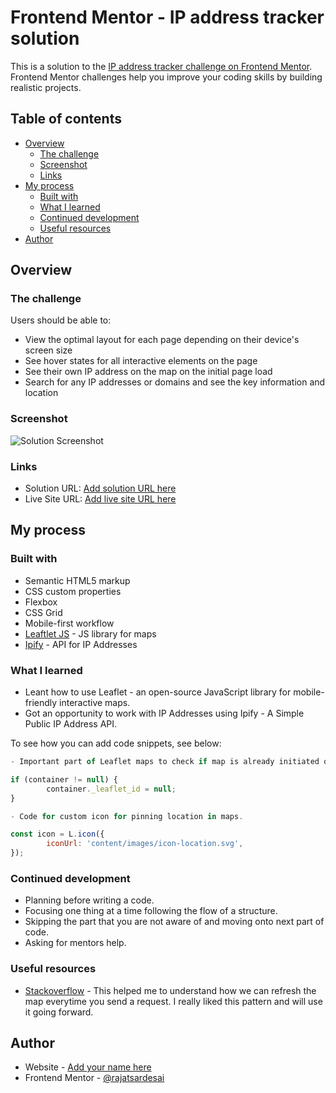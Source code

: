 # Frontend Mentor - IP address tracker solution

This is a solution to the [IP address tracker challenge on Frontend Mentor](https://www.frontendmentor.io/challenges/ip-address-tracker-I8-0yYAH0). Frontend Mentor challenges help you improve your coding skills by building realistic projects. 

## Table of contents

- [Overview](#overview)
  - [The challenge](#the-challenge)
  - [Screenshot](#screenshot)
  - [Links](#links)
- [My process](#my-process)
  - [Built with](#built-with)
  - [What I learned](#what-i-learned)
  - [Continued development](#continued-development)
  - [Useful resources](#useful-resources)
- [Author](#author)

## Overview

### The challenge

Users should be able to:

- View the optimal layout for each page depending on their device's screen size
- See hover states for all interactive elements on the page
- See their own IP address on the map on the initial page load
- Search for any IP addresses or domains and see the key information and location

### Screenshot

![Solution Screenshot](content/images/screenshot.png)

### Links

- Solution URL: [Add solution URL here](https://your-solution-url.com)
- Live Site URL: [Add live site URL here](https://your-live-site-url.com)

## My process

### Built with

- Semantic HTML5 markup
- CSS custom properties
- Flexbox
- CSS Grid
- Mobile-first workflow
- [Leaftlet JS](https://leafletjs.com/) - JS library for maps
- [Ipify](https://www.ipify.org/) - API for IP Addresses

### What I learned

- Leant how to use Leaflet - an open-source JavaScript library for mobile-friendly interactive maps.
- Got an opportunity to work with IP Addresses using Ipify - A Simple Public IP Address API.

To see how you can add code snippets, see below:

```js
- Important part of Leaflet maps to check if map is already initiated or not. (Helps to refresh map everytime you send requests.) 

if (container != null) {
        container._leaflet_id = null;
}

- Code for custom icon for pinning location in maps.

const icon = L.icon({
        iconUrl: 'content/images/icon-location.svg',
});
```

### Continued development

- Planning before writing a code.
- Focusing one thing at a time following the flow of a structure.
- Skipping the part that you are not aware of and moving onto next part of code.
- Asking for mentors help.

### Useful resources

- [Stackoverflow](https://stackoverflow.com/questions/19186428/refresh-leaflet-map-map-container-is-already-initialized) - This helped me to understand how we can refresh the map everytime you send a request. I really liked this pattern and will use it going forward.

## Author

- Website - [Add your name here](https://www.your-site.com)
- Frontend Mentor - [@rajatsardesai](https://www.frontendmentor.io/profile/rajatsardesai)